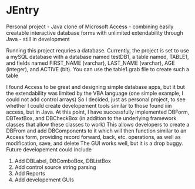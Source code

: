 # JEntry
Personal project - Java clone of Microsoft Access - combining easily creatable interactive database forms with unlimited extendability through Java - still in development

Running this project requries a database. Currently, the project is set to use a mySQL database with a database named testDB1, a table named, TABLE1, and fields named FIRST_NAME (varchar), LAST_NAME (varchar), AGE (integer), and ACTIVE (bit).
You can use the table1.grab file to create such a table

I found Access to be great and designing simple database apps, but it but the extendability was limited by the VBA language (one simple example, I could not add control arrays)
So I decided, just as personal project, to see whether I could create developement tools similar to those found iiin access, but in Java.
At this point, I have successfully implemented DBForm, DBTextBox, and DBCheckBox (in addition to the underlying framework classes that allow these classes to work)
This allows developers to create a DBFrom and add DBComponents to it which will then function similar to an Access form,  providing record forward, back, etc. operations, as well as modification, save, and delete
The GUI works well, but it is a drop buggy.
Future developement could include
1. Add DBLabel, DBComboBox, DBListBox
2. Add control source string parsing
3. Add Reports
4. Add developement GUIs
